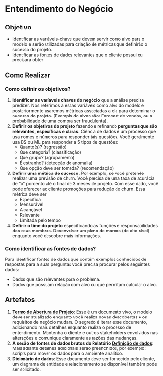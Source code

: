 # Entendimento do Negócio

## Objetivo
* Identificar as variáveis-chave que devem servir como alvo para o modelo e serão utilizadas para criação de métricas 
  que definirão o sucesso do projeto.
* Identificar as fontes de dados relevantes que o cliente possui ou precisará obter

## Como Realizar
### Como definir os objetivos?

1. **Identificar as varíaveis chaves do negócio** que a análise precisa predizer. Nos referimos a essas variáveis como 
  alvo do modelo e posteriormente usaremos métricas associadas a ela para determinar o sucesso do projeto. (Exemplo de 
  alvos são: Forecast de vendas, ou a probabilidade de uma compra ser fraudulenta).
2. **Definir os objetivos do projeto** fazendo e refinando **perguntas que são relevantes, específicas e claras**. 
  Ciência de dados é um processo que usa nomes e números para responder tais questões. 
  Você geralmente usa DS ou ML para responder a 5 tipos de questões:
   - Quanto(s)? (regressão)
   - Que categoria? (classificação)
   - Que grupo? (agrupamento)
   - É estranho? (detecção de anomalia)
   - Que opção deve ser tomada? (recomendação)
3. **Definir uma métrica de sucesso.** Por exemplo, se você pretende realizar uma previsão de churn. Você precisa de 
  uma taxa de acurácia de "x" porcento até o final de 3 meses de projeto. Com esse dado, você pode oferecer ao cliente 
  promoções para redução de churn. Essa métrica deve ser:
   - Específica 
   - Mensurável
   - Alcançável
   - Relevante
   - Limitada pelo tempo
4. **Definir o time do projeto** especificando as funções e responsabilidades dos seus membros. Desenvolver um plano de 
  marcos (de alto nível) enquanto você descobre mais informações.

### Como identificar as fontes de dados?
Para identificar fontes de dados que contém exemplos conhecidos de respostas para a suas perguntas você precisa 
procurar pelos seguintes dados:
  - Dados que são relevantes para o problema. 
  - Dados que possuam relação com alvo ou que permitam calcular o alvo.


## Artefatos 

1. [**Termo de Abertura de Projeto**:](https://github.com/maetthil/TDSPTemplatePtBr/blob/master/Docs/Project/Termo%20de%20Abertura%20de%20Projeto.md) 
  Esse é um documento vivo, o modelo deve ser atualizado enquanto você realiza novas
  descobertas e os requisitos de negócio mudam. O segredo é iterar esse documento, adicionando mais detalhes enquanto
  realiza o processo de entendimento. Mantenha o cliente e outros stakeholders envolvidos nas alterações e comunique 
  claramente as razões das mudanças.
2. **A seção de fontes de dados brutos do Relatório [Definição de dados](https://github.com/maetthil/TDSPTemplatePtBr/blob/master/Docs/Data_Report/Defini%C3%A7%C3%A3o%20de%20Dados.md)**:
  Mais adiante detalhes adicionais serão preenchidos, por exemplo: scripts para mover os dados para o ambiente 
  analítico.
3. **Dicionário de dados**: Esse documento deve ser fornecido pelo cliente, um diagrama de entidade e relacionamento se 
  disponível também pode ser solicitado.